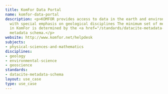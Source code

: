 ```yaml
---
title: KomFor Data Portal
name: komfor-data-portal
description: <p>KOMFOR provides access to data in the earth and environmental sciences
  with special emphasis on geological disciplines The minimum set of metadata elements
  in KomFor is determined by the <a href="/standards/datacite-metadata-schema.html">DataCite</a>
  metadata schema.</p>
website: http://www.komfor.net/helpdesk
subjects:
- physical-sciences-and-mathematics
disciplines:
- geology
- environmental-science
- geoscience
standards:
- datacite-metadata-schema
layout: use_case
type: use_case
---
```


